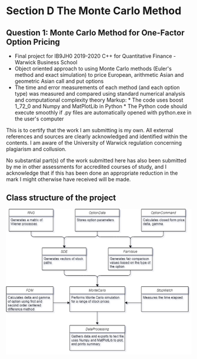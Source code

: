 
# Section D The Monte Carlo Method
## Question 1: Monte Carlo Method for One-Factor Option Pricing
- Final project for IB9JH0 2019-2020 C++ for Quantitative Finance - Warwick Business School
- Object oriented approach to using Monte Carlo methods (Euler's method and exact simulation) to price European, arithmetic Asian and geometric Asian call and put options
- The time and error measurements of each method (and each option type) was measured and compared using standard numerical analysis and computational complexity theory
Markup: * The code uses boost 1_72_0 and Numpy and MatPlotLib in Python
          * The Python code should execute smoothly if .py files are automatically opened with python.exe in the user's computer

This is to certify that the work I am submitting is my own. All external references and
sources are clearly acknowledged and identified within the contents. I am aware of the
University of Warwick regulation concerning plagiarism and collusion.

No substantial part(s) of the work submitted here has also been submitted by me in
other assessments for accredited courses of study, and I acknowledge that if this has been
done an appropriate reduction in the mark I might otherwise have received will be made.

## Class structure of the project
![alt text](https://raw.githubusercontent.com/jonsh96/Cpp-Monte-Carlo/master/figures/MonteCarlo.png)
